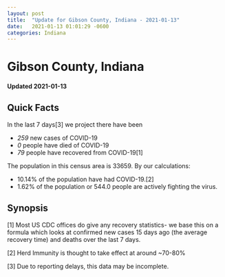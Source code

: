 ```yaml
---
layout: post
title:  "Update for Gibson County, Indiana - 2021-01-13"
date:   2021-01-13 01:01:29 -0600
categories: Indiana
---
```


# Gibson County, Indiana
#### Updated 2021-01-13

## Quick Facts

In the last 7 days[3] we project there have been
- *259* new cases of COVID-19
- *0* people have died of COVID-19
- *79* people have recovered from COVID-19[1]

The population in this census area is 33659. By our calculations:
- 10.14% of the population have had COVID-19.[2]
- 1.62% of the population or 544.0 people are actively fighting the virus.

## Synopsis




[1] Most US CDC offices do give any recovery statistics- we base this on a formula which looks at confirmed new cases
15 days ago (the average recovery time) and deaths over the last 7 days.

[2] Herd Immunity is thought to take effect at around ~70-80%

[3] Due to reporting delays, this data may be incomplete.
 
    
